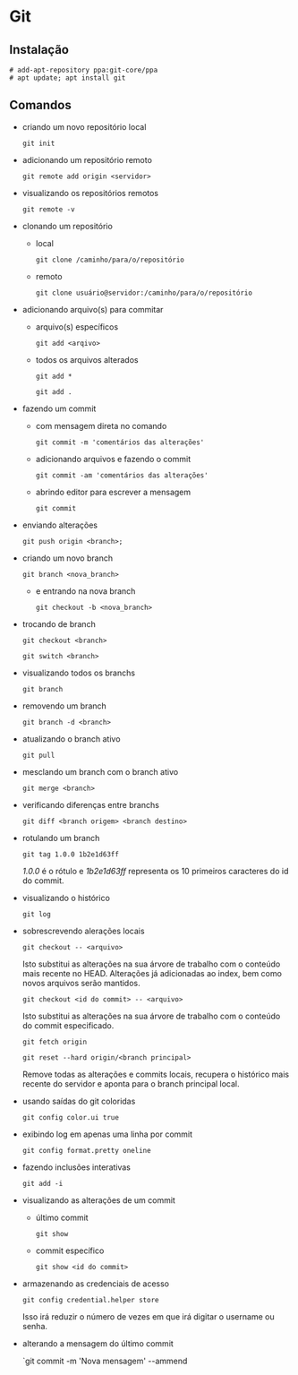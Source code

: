 # Git

## Instalação

```
# add-apt-repository ppa:git-core/ppa 
# apt update; apt install git
```

## Comandos

- criando um novo repositório local

  `git init`

- adicionando um repositório remoto

  `git remote add origin <servidor>`

- visualizando os repositórios remotos

  `git remote -v`

- clonando um repositório

  - local

    `git clone /caminho/para/o/repositório`

  - remoto

    `git clone usuário@servidor:/caminho/para/o/repositório`

- adicionando arquivo(s) para commitar

  - arquivo(s) específicos

    `git add <arqivo>`

  - todos os arquivos alterados

    `git add *`

    `git add .`

- fazendo um commit

  - com mensagem direta no comando

    `git commit -m 'comentários das alterações'`

  - adicionando arquivos e fazendo o commit

    `git commit -am 'comentários das alterações'`

  - abrindo editor para escrever a mensagem

    `git commit`

- enviando alterações

  `git push origin <branch>;`

- criando um novo branch

  `git branch <nova_branch>`

  - e entrando na nova branch

    `git checkout -b <nova_branch>`

- trocando de branch

  `git checkout <branch>`

  `git switch <branch>`

- visualizando todos os branchs

  `git branch`

- removendo um branch

  `git branch -d <branch>`

- atualizando o branch ativo

  `git pull`

- mesclando um branch com o branch ativo

  `git merge <branch>`

- verificando diferenças entre branchs

  `git diff <branch origem> <branch destino>`

- rotulando um branch

  `git tag 1.0.0 1b2e1d63ff`

  *1.0.0* é o rótulo e *1b2e1d63ff* representa os 10 primeiros caracteres do id do commit.

- visualizando o histórico

  `git log`

- sobrescrevendo alerações locais

  `git checkout -- <arquivo>`

  Isto substitui as alterações na sua árvore de trabalho com o conteúdo mais recente no HEAD. Alterações já adicionadas ao index, bem como novos arquivos serão mantidos.

  `git checkout <id do commit> -- <arquivo>`

  Isto substitui as alterações na sua árvore de trabalho com o conteúdo do commit especificado. 

  `git fetch origin`

  `git reset --hard origin/<branch principal>`

  Remove todas as alterações e commits locais, recupera o histórico mais recente do servidor e aponta para o branch principal local.

- usando saídas do git coloridas

  `git config color.ui true`

- exibindo log em apenas uma linha por commit

  `git config format.pretty oneline`

- fazendo inclusões interativas

  `git add -i`

- visualizando as alterações de um commit

  - último commit

    `git show`

  - commit específico

    `git show <id do commit>`

- armazenando as credenciais de acesso

  `git config credential.helper store`

  Isso irá reduzir o número de vezes em que irá digitar o username ou senha.

- alterando a mensagem do último commit

  `git commit -m 'Nova mensagem' --ammend